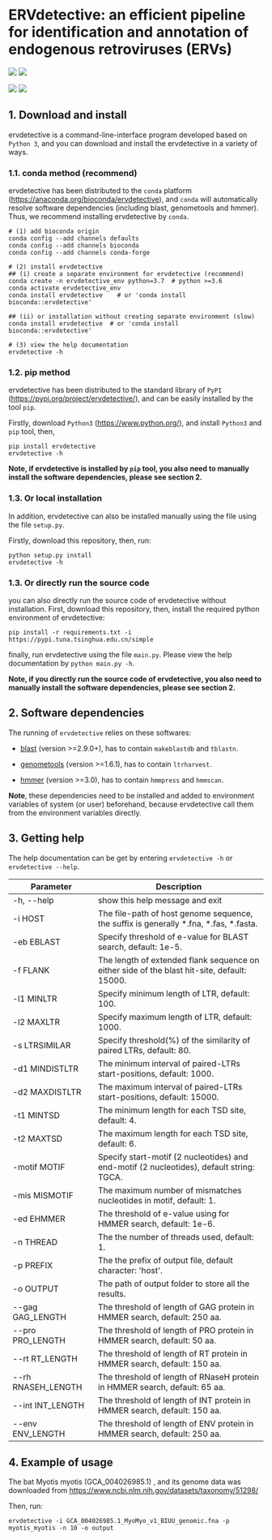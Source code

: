# ERVdetective: an efficient pipeline for identification and annotation of endogenous retroviruses (ERVs)

![](https://img.shields.io/badge/System-Windows/Linux/MacOS-green.svg)
![](https://img.shields.io/pypi/pyversions/ervdetective)

![](https://img.shields.io/pypi/wheel/ervdetective)
![](https://img.shields.io/pypi/dm/ervdetective)



## 1. Download and install

ervdetective is a command-line-interface program developed based on ```Python 3```, and you can download and install the ervdetective in a variety of ways.

### 1.1. conda method (recommend)
ervdetective has been distributed to the `conda` platform (https://anaconda.org/bioconda/ervdetective), and `conda` will automatically resolve software dependencies (including blast, genometools and hmmer). Thus, we recommend installing ervdetective by `conda`.

```
# (1) add bioconda origin
conda config --add channels defaults
conda config --add channels bioconda
conda config --add channels conda-forge

# (2) install ervdetective
## (i) create a separate environment for ervdetective (recommend)
conda create -n ervdetective_env python=3.7  # python >=3.6
conda activate ervdetective_env
conda install ervdetective    # or 'conda install bioconda::ervdetective'

## (ii) or installation without creating separate environment (slow)
conda install ervdetective  # or 'conda install bioconda::ervdetective'

# (3) view the help documentation
ervdetective -h
```

### 1.2. pip method

ervdetective has been distributed to the standard library of ```PyPI``` (https://pypi.org/project/ervdetective/), and can be easily installed by the tool ```pip```.

Firstly, download ```Python3``` (https://www.python.org/), and install ```Python3``` and ```pip``` tool, then,

```
pip install ervdetective
ervdetective -h
```

<b>Note, if ervdetective is installed by `pip` tool, you also need to manually install the software dependencies, please see section 2.</b>

### 1.3. Or local installation

In addition, ervdetective can also be installed manually using the file using the file ```setup.py```. 

Firstly, download this repository, then, run:
```
python setup.py install
ervdetective -h
```

### 1.3. Or directly run the source code

you can also directly run the source code of ervdetective without installation. First, download this repository, then, install the required python environment of ervdetective:

```
pip install -r requirements.txt -i https://pypi.tuna.tsinghua.edu.cn/simple
```

finally, run ervdetective using the file ```main.py```. Please view the help documentation by ```python main.py -h```.

<b>Note, if you directly run the source code of ervdetective, you also need to manually install the software dependencies, please see section 2.</b>


## 2. Software dependencies

The running of ```ervdetective``` relies on these softwares:

+  [blast](https://ftp.ncbi.nlm.nih.gov/blast/executables/blast+/) (version >=2.9.0+), has to contain ```makeblastdb``` and ```tblastn```.

+  [genometools](http://genometools.org) (version >=1.6.1), has to contain ```ltrharvest```. 

+  [hmmer](http://hmmer.org/) (version >=3.0), has to contain ```hmmpress``` and ```hmmscan```. 


<b>Note</b>, these dependencies need to be installed and added to environment variables of system (or user) beforehand, because ervdetective call them from the environment variables directly.


## 3. Getting help

The help documentation can be get by entering ```ervdetective -h``` or ```ervdetective --help```.

| Parameter | Description |
| --- | --- |
|-h, --help | show this help message and exit|
|-i HOST | The file-path of host genome sequence, the suffix is generally *.fna, *.fas, *.fasta.|
|-eb EBLAST | Specify threshold of e-value for BLAST search, default: 1e-5.|
|-f FLANK | The length of extended flank sequence on either side of the blast hit-site, default: 15000.|
|-l1 MINLTR | Specify minimum length of LTR, default: 100.|
|-l2 MAXLTR | Specify maximum length of LTR, default: 1000.|
|-s LTRSIMILAR | Specify threshold(%) of the similarity of paired LTRs, default: 80.|
|-d1 MINDISTLTR | The minimum interval of paired-LTRs start-positions, default: 1000.|
|-d2 MAXDISTLTR | The maximum interval of paired-LTRs start-positions, default: 15000.|
|-t1 MINTSD | The minimum length for each TSD site, default: 4.|
|-t2 MAXTSD | The maximum length for each TSD site, default: 6.|
|-motif MOTIF | Specify start-motif (2 nucleotides) and end-motif (2 nucleotides), default string: TGCA.|
|-mis MISMOTIF | The maximum number of mismatches nucleotides in motif, default: 1.|
|-ed EHMMER | The threshold of e-value using for HMMER search, default: 1e-6.|
|-n THREAD | The the number of threads used, default: 1.|
|-p PREFIX | The the prefix of output file, default character: 'host'.|
|-o OUTPUT | The path of output folder to store all the results.|
|--gag GAG_LENGTH | The threshold of length of GAG protein in HMMER search, default: 250 aa.|
|--pro PRO_LENGTH | The threshold of length of PRO protein in HMMER search, default: 50 aa.|
|--rt RT_LENGTH | The threshold of length of RT protein in HMMER search, default: 150 aa.|
|--rh RNASEH_LENGTH | The threshold of length of RNaseH protein in HMMER search, default: 65 aa.|
|--int INT_LENGTH | The threshold of length of INT protein in HMMER search, default: 150 aa.|
|--env ENV_LENGTH | The threshold of length of ENV protein in HMMER search, default: 250 aa.|


## 4. Example of usage

The bat Myotis myotis (GCA_004026985.1) , and its genome data was downloaded from https://www.ncbi.nlm.nih.gov/datasets/taxonomy/51298/

Then, run:

```
ervdetective -i GCA_004026985.1_MyoMyo_v1_BIUU_genomic.fna -p myotis_myotis -n 10 -o output
```
